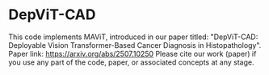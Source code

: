 # DepViT-CAD

This code implements MAViT, introduced in our paper titled: "DepViT-CAD: Deployable Vision Transformer-Based Cancer Diagnosis in Histopathology".
Paper link: https://arxiv.org/abs/2507.10250
Please cite our work (paper) if you use any part of the code, paper, or associated concepts at any stage.
